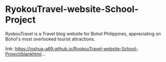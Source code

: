 # RyokouTravel-website-School-Project
RyokouTravel is a Travel blog website for Bohol Philippines, appreciating on Bohol's most overlooked tourist attractions.  

link:
https://joshua-a69.github.io/RyokouTravel-website-School-Project/blankhtml...
